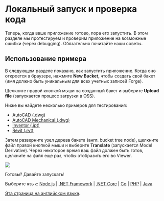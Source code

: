 # Локальный запуск и проверка кода

Теперь, когда ваше приложение готово, пора его запустить. В этом разделе мы протестируем и проверим приложение на возможные ошибки (через debugging). Обязательно почитайте наши советы.

## Использование примера

В следующем разделе показано, как запустить приложение. Когда оно откроется в браузере, нажмите **New Bucket**, чтобы создать свой бакет (имя должно быть уникальным для всех учетных записей Forge).

Щелкните правой кнопкой мыши на созданный бакет и выберите **Upload file** (запускается процесс загрузки в OSS).

Ниже вы найдете несколько примеров для тестирования: 
 - [AutoCAD (.dwg)](https://knowledge.autodesk.com/support/autocad/downloads/caas/downloads/content/autocad-sample-files.html)
 - [AutoCAD Mechanical (.dwg)](https://knowledge.autodesk.com/support/autocad-mechanical/downloads/caas/downloads/content/autocad-mechanical-2019-sample-files.html)
 - [Inventor (.ipt)](https://knowledge.autodesk.com/support/inventor/troubleshooting/caas/downloads/content/inventor-sample-files.html)
 - [Revit (.rvt)](https://knowledge.autodesk.com/support/revit-products/getting-started/caas/CloudHelp/cloudhelp/2019/ENU/Revit-GetStarted/files/GUID-61EF2F22-3A1F-4317-B925-1E85F138BE88-htm.html)


Затем разверните узел дерева бакета (англ. bucket tree node), щелкните файл правой кнопкой мыши и выберите **Translate** (запускается Model Derivative). Через некоторое время ваш файл должен быть готов, щелкните на файл еще раз, чтобы отобразить его во Viewer.

![](_media/tutorials/run_sample_viewmodels.gif)

Готовы? Давайте запускать!

Выберите язык: [Node.js](environment/rundebug/nodejs) | [.NET Framework](environment/rundebug/net) | [.NET Core](environment/rundebug/netcore) | [Go](environment/rundebug/go) | [PHP](environment/rundebug/php) | [Java](environment/rundebug/java)

[Эта страница на английском языке](https://learnforge.autodesk.io/#/environment/rundebug/2legged).
